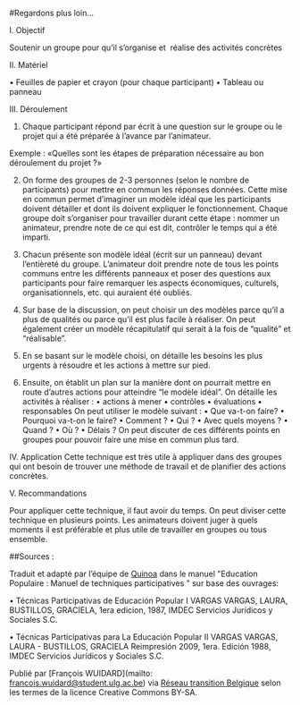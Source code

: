 #Regardons plus loin… 

I. Objectif

Soutenir un groupe pour qu’il s’organise et  réalise des activités concrètes

II. Matériel 

• Feuilles de papier et crayon (pour chaque participant) • Tableau ou panneau

III. Déroulement 

1. Chaque participant répond par écrit à une question sur le groupe ou le projet qui a été préparée à l’avance par l’animateur.

Exemple : «Quelles sont les étapes de préparation nécessaire au bon déroulement du projet ?»

2. On forme des groupes de 2-3 personnes (selon le nombre de participants) pour mettre en commun les réponses données. Cette mise en commun permet d’imaginer un modèle idéal que les participants doivent détailler et dont ils doivent expliquer le fonctionnement.
Chaque groupe doit s’organiser pour travailler durant cette étape : nommer un animateur, prendre note de ce qui est dit, contrôler le temps qui a été imparti.

3. Chacun présente son modèle idéal (écrit sur un panneau) devant l’entièreté du groupe. L’animateur doit prendre note de tous les points communs entre les différents panneaux et poser des questions aux participants pour faire remarquer les aspects économiques, culturels, organisationnels, etc. qui auraient été oubliés.

4. Sur base de la discussion, on peut choisir un des modèles parce qu’il a plus de qualités ou parce qu’il est plus facile à réaliser. On peut également créer un modèle récapitulatif qui serait à la fois de “qualité” et “réalisable”.

5. En se basant sur le modèle choisi, on détaille les besoins les plus urgents à résoudre et les actions à mettre sur pied.

6. Ensuite, on établit un plan sur la manière dont on pourrait mettre en route d’autres actions pour atteindre “le modèle idéal”.
On détaille les activités à réaliser : • actions à mener • contrôles • évaluations • responsables
On peut utiliser le modèle suivant : • Que va-t-on faire? • Pourquoi va-t-on le faire? • Comment ? • Qui ? • Avec quels moyens ? • Quand ? • Où ? • Délais ?
On peut discuter de ces différents points en groupes pour pouvoir faire une mise en commun plus tard.

IV. Application
Cette technique est très utile à appliquer dans des groupes qui ont besoin de trouver une méthode de travail et de planifier des actions concrètes.

V. Recommandations 

Pour appliquer cette technique, il faut avoir du temps. On peut diviser cette technique en plusieurs points. Les animateurs doivent juger à quels moments il est préférable et plus utile de travailler en groupes ou tous ensemble.

##Sources : 

Traduit et adapté par l’équipe de [Quinoa](http://www.quinoa.be/) dans le manuel "Education Populaire : Manuel de techniques participatives "  sur base des ouvrages:

• Técnicas Participativas de Educación Popular I VARGAS VARGAS, LAURA,  BUSTILLOS, GRACIELA, 1era edicion, 1987, IMDEC Servicios Jurídicos y Sociales S.C. 

• Técnicas Participativas para La Educación Popular II VARGAS VARGAS, LAURA - BUSTILLOS, GRACIELA Reimpresión 2009, 1era. Edición 1988, IMDEC Servicios Jurídicos y Sociales S.C.

Publié par [François WUIDARD](mailto: francois.wuidard@student.ulg.ac.be) via [Réseau transition Belgique]( http://www.reseautransition.be/) selon les termes de la licence Creative Commons BY-SA. 
